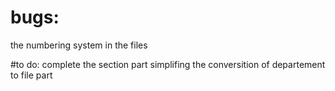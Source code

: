 # bugs:
the numbering system in the files

#to do: 
complete the section part
simplifing the conversition of departement to file part

